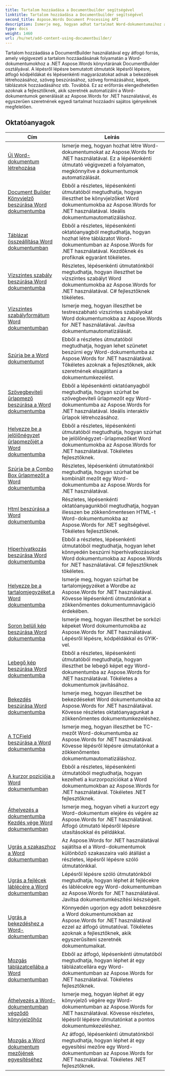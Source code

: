```yaml
---
title: Tartalom hozzáadása a Documentbuilder segítségével
linktitle: Tartalom hozzáadása a Documentbuilder segítségével
second_title: Aspose.Words Document Processing API
description: Ismerje meg, hogyan adhat tartalmat Word-dokumentumaihoz a DocumentBuilder és az Aspose.Words for .NET használatával. Gyakorlati oktatóanyagok részletes kódpéldákkal.
type: docs
weight: 1460
url: /hu/net/add-content-using-documentbuilder/
---
```


Tartalom hozzáadása a DocumentBuilder használatával egy átfogó forrás, amely végigvezeti a tartalom hozzáadásának folyamatán a Word-dokumentumokhoz a .NET Aspose.Words könyvtárának DocumentBuilder osztályával. A lépésről lépésre bemutatott útmutatók lépésről lépésre, átfogó kódpéldákat és lépésenkénti magyarázatokat adnak a bekezdések létrehozásához, szöveg beszúrásához, szöveg formázásához, képek, táblázatok hozzáadásához stb. Továbbá. Ez az erőforrás elengedhetetlen azoknak a fejlesztőknek, akik szeretnék automatizálni a Word-dokumentumok generálását az Aspose.Words for .NET használatával, és egyszerűen szeretnének egyedi tartalmat hozzáadni sajátos igényeiknek megfelelően.

 ## Oktatóanyagok
| Cím | Leírás |
| --- | --- |
| [Új Word-dokumentum létrehozása](./create-new-document/) | Ismerje meg, hogyan hozhat létre Word-dokumentumokat az Aspose.Words for .NET használatával. Ez a lépésenkénti útmutató végigvezeti a folyamaton, megkönnyítve a dokumentumok automatizálását. |
| [Document Builder Könyvjelző beszúrása Word dokumentumba](./document-builder-insert-bookmark/) | Ebből a részletes, lépésenkénti útmutatóból megtudhatja, hogyan illeszthet be könyvjelzőket Word dokumentumokba az Aspose.Words for .NET használatával. Ideális dokumentumautomatizáláshoz. |
| [Táblázat összeállítása Word dokumentumban](./build-table/) | Ebből a részletes, lépésenkénti oktatóanyagból megtudhatja, hogyan hozhat létre táblázatot Word-dokumentumban az Aspose.Words for .NET használatával. Kezdőknek és profiknak egyaránt tökéletes. |
| [Vízszintes szabály beszúrása Word dokumentumba](./insert-horizontal-rule/) | Részletes, lépésenkénti útmutatónkból megtudhatja, hogyan illeszthet be vízszintes szabályt Word dokumentumokba az Aspose.Words for .NET használatával. C# fejlesztőknek tökéletes. |
| [Vízszintes szabályformátum Word dokumentumban](./horizontal-rule-format/) | Ismerje meg, hogyan illeszthet be testreszabható vízszintes szabályokat Word dokumentumokba az Aspose.Words for .NET használatával. Javítsa dokumentumautomatizálását. |
| [Szúrja be a Word dokumentumot](./insert-break/) | Ebből a részletes útmutatóból megtudhatja, hogyan lehet szünetet beszúrni egy Word-dokumentumba az Aspose.Words for .NET használatával. Tökéletes azoknak a fejlesztőknek, akik szeretnének elsajátítani a dokumentumkezelést. |
| [Szövegbeviteli űrlapmező beszúrása a Word dokumentumba](./insert-text-input-form-field/) | Ebből a lépésenkénti oktatóanyagból megtudhatja, hogyan szúrhat be szövegbeviteli űrlapmezőt egy Word-dokumentumba az Aspose.Words for .NET használatával. Ideális interaktív űrlapok létrehozásához. |
| [Helyezze be a jelölőnégyzet űrlapmezőjét a Word dokumentumba](./insert-check-box-form-field/) | Ebből a részletes, lépésenkénti útmutatóból megtudhatja, hogyan szúrhat be jelölőnégyzet-űrlapmezőket Word dokumentumokba az Aspose.Words for .NET használatával. Tökéletes fejlesztőknek. |
| [Szúrja be a Combo Box űrlapmezőt a Word dokumentumba](./insert-combo-box-form-field/) | Részletes, lépésenkénti útmutatónkból megtudhatja, hogyan szúrhat be kombinált mezőt egy Word-dokumentumba az Aspose.Words for .NET használatával. |
| [Html beszúrása a Word dokumentumba](./insert-html/) | Részletes, lépésenkénti oktatóanyagunkból megtudhatja, hogyan illesszen be zökkenőmentesen HTML-t Word-dokumentumokba az Aspose.Words for .NET segítségével. Tökéletes fejlesztőknek. |
| [Hiperhivatkozás beszúrása Word dokumentumba](./insert-hyperlink/) | Ebből a részletes, lépésenkénti útmutatóból megtudhatja, hogyan lehet könnyedén beszúrni hiperhivatkozásokat Word dokumentumokba az Aspose.Words for .NET használatával. C# fejlesztőknek tökéletes. |
| [Helyezze be a tartalomjegyzéket a Word dokumentumba](./insert-table-of-contents/) | Ismerje meg, hogyan szúrhat be tartalomjegyzéket a Wordbe az Aspose.Words for .NET használatával. Kövesse lépésenkénti útmutatónkat a zökkenőmentes dokumentumnavigáció érdekében. |
| [Soron belüli kép beszúrása Word dokumentumba](./insert-inline-image/) | Ismerje meg, hogyan illeszthet be sorközi képeket Word dokumentumokba az Aspose.Words for .NET használatával. Lépésről lépésre, kódpéldákkal és GYIK-vel. |
| [Lebegő kép beszúrása Word dokumentumba](./insert-floating-image/) | Ebből a részletes, lépésenkénti útmutatóból megtudhatja, hogyan illeszthet be lebegő képet egy Word-dokumentumba az Aspose.Words for .NET használatával. Tökéletes a dokumentumok javításához. |
| [Bekezdés beszúrása Word dokumentumba](./insert-paragraph/) | Ismerje meg, hogyan illeszthet be bekezdéseket Word dokumentumokba az Aspose.Words for .NET használatával. Kövesse részletes oktatóanyagunkat a zökkenőmentes dokumentumkezeléshez. |
| [A TCField beszúrása a Word dokumentumba](./insert-tcfield/) | Ismerje meg, hogyan illeszthet be TC-mezőt Word-dokumentumba az Aspose.Words for .NET használatával. Kövesse lépésről lépésre útmutatónkat a zökkenőmentes dokumentumautomatizáláshoz. |
| [A kurzor pozíciója a Word dokumentumban](./cursor-position/) | Ebből a részletes, lépésenkénti útmutatóból megtudhatja, hogyan kezelheti a kurzorpozíciókat a Word dokumentumokban az Aspose.Words for .NET használatával. Tökéletes .NET fejlesztőknek. |
| [Áthelyezés a dokumentumba Kezdés vége Word dokumentumban](./move-to-document-start-end/) | Ismerje meg, hogyan viheti a kurzort egy Word-dokumentum elejére és végére az Aspose.Words for .NET használatával. Átfogó útmutató lépésről lépésre utasításokkal és példákkal. |
| [Ugrás a szakaszhoz a Word dokumentumban](./move-to-section/) | Az Aspose.Words for .NET használatával sajátítsa el a Word-dokumentumok különböző szakaszaira való átállást a részletes, lépésről lépésre szóló útmutatónkkal. |
| [Ugrás a fejlécek láblécére a Word dokumentumban](./move-to-headers-footers/) | Lépésről lépésre szóló útmutatónkból megtudhatja, hogyan léphet át fejlécekre és láblécekre egy Word-dokumentumban az Aspose.Words for .NET használatával. Javítsa dokumentumkészítési készségeit. |
| [Ugrás a bekezdéshez a Word-dokumentumban](./move-to-paragraph/) | Könnyedén ugorjon egy adott bekezdésre a Word dokumentumokban az Aspose.Words for .NET használatával ezzel az átfogó útmutatóval. Tökéletes azoknak a fejlesztőknek, akik egyszerűsíteni szeretnék dokumentumaikat. |
| [Mozgás táblázatcellába a Word dokumentumban](./move-to-table-cell/) | Ebből az átfogó, lépésenkénti útmutatóból megtudhatja, hogyan léphet át egy táblázatcellára egy Word-dokumentumban az Aspose.Words for .NET használatával. Tökéletes fejlesztőknek. |
| [Áthelyezés a Word-dokumentumban végződő könyvjelzőhöz](./move-to-bookmark-end/) | Ismerje meg, hogyan léphet át egy könyvjelző végére egy Word-dokumentumban az Aspose.Words for .NET használatával. Kövesse részletes, lépésről lépésre útmutatónkat a pontos dokumentumkezeléshez. |
| [Mozgás a Word dokumentum mezőjének egyesítéséhez](./move-to-merge-field/) | Az átfogó, lépésenkénti útmutatónkból megtudhatja, hogyan léphet át egy egyesítési mezőre egy Word-dokumentumban az Aspose.Words for .NET használatával. Tökéletes .NET fejlesztőknek. |